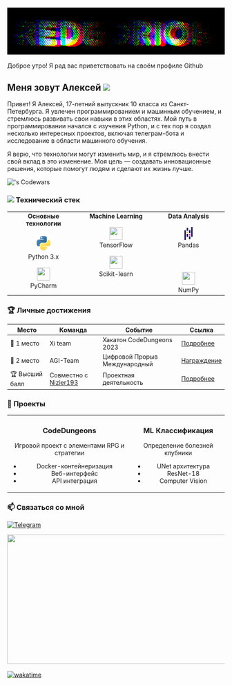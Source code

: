 ![Header](https://github.com/red6orion/red6orion/blob/main/assets/MOSHED-2024-8-18-13-6-43.gif)

Доброе утро! Я рад вас приветствовать на своём профиле Github

## Меня зовут Алексей <img src="https://media.giphy.com/media/hvRJCLFzcasrR4ia7z/giphy.gif" width="30px"/>

Привет! Я Алексей, 17-летний выпускник 10 класса из Санкт-Петербурга. Я увлечен программированием и машинным обучением, и стремлюсь развивать свои навыки в этих областях. Мой путь в программировании начался с изучения Python, и с тех пор я создал несколько интересных проектов, включая телеграм-бота и исследование в области машинного обучения.

Я верю, что технологии могут изменить мир, и я стремлюсь внести свой вклад в это изменение. Моя цель — создавать инновационные решения, которые помогут людям и сделают их жизнь лучше.

!['s Codewars](https://github.r2v.ch/codewars?user=redborion&name=true&stroke=%23BB432C&theme=gradient&hide_clan=true)

### <img src="https://media.giphy.com/media/WUlplcMpOCEmTGBtBW/giphy.gif" width="30"> Технический стек

<table>
  <tr>
    <td align="center" width="33%" valign="top">
      <b>Основные технологии</b>
      <br><br>
      <img src="https://raw.githubusercontent.com/devicons/devicon/master/icons/python/python-original.svg" width="40" height="40"/>
      <br>Python 3.x
      <br><br>
      <img src="https://www.vectorlogo.zone/logos/jetbrains/jetbrains-icon.svg" width="30" height="30"/>
      <br>PyCharm
    </td>
    <td align="center" width="33%" valign="top">
      <b>Machine Learning</b>
      <br><br>
      <img src="https://www.vectorlogo.zone/logos/tensorflow/tensorflow-icon.svg" width="30" height="30"/>
      <br>TensorFlow
      <br><br>
      <img src="https://upload.wikimedia.org/wikipedia/commons/0/05/Scikit_learn_logo_small.svg" width="30" height="30"/>
      <br>Scikit-learn
    </td>
    <td align="center" width="33%" valign="top">
      <b>Data Analysis</b>
      <br><br>
      <div style="margin-bottom: 20px;">
        <img src="https://raw.githubusercontent.com/devicons/devicon/2ae2a900d2f041da66e950e4d48052658d850630/icons/pandas/pandas-original.svg" width="30" height="30"/>
        <br>Pandas
      </div>
      <br><br>
      <div>
        <img src="https://www.vectorlogo.zone/logos/numpy/numpy-icon.svg" width="30" height="30"/>
        <br>NumPy
      </div>
    </td>
  </tr>
</table>

### 🏆 Личные достижения
| Место | Команда | Событие | Ссылка |
|-------|---------|---------|--------|
| 🥇 1 место | Xi team | Хакатон CodeDungeons 2023 | [Подробнее](https://github.com/red6orion/red6orion/blob/main/assets/CodeDungeons_Xi_team.pdf) |
|🥈 2 место | AGI-Team | Цифровой Прорыв Международный | [Награждение](https://rutube.ru/video/fde89ac7668286d9186d96ea489590f1/) |
| 🏆 Высший балл | Совместно с [Nizier193](https://github.com/Nizier193) | Проектная деятельность | [Подробнее](https://github.com/red6orion/red6orion/blob/main/assets/IP_best.pdf) |

### 🚀 Проекты
<table>
  <tr>
    <td align="center">
      <h3>CodeDungeons</h3>
      <p>Игровой проект с элементами RPG и стратегии</p>
      <ul>
        <li>Docker-контейнеризация</li>
        <li>Веб-интерфейс</li>
        <li>API интеграция</li>
      </ul>
    </td>
    <td align="center">
      <h3>ML Классификация</h3>
      <p>Определение болезней клубники</p>
      <ul>
        <li>UNet архитектура</li>
        <li>ResNet-18</li>
        <li>Computer Vision</li>
      </ul>
    </td>
  </tr>
</table>

### 📫 Связаться со мной
[![Telegram](https://img.shields.io/badge/-Telegram-090909?style=for-the-badge&logo=Telegram&logoColor=B4O68E)](https://t.me/red6orion)

<div align="center">
  <img src="https://media.giphy.com/media/dWesBcTLavkZuG35MI/giphy.gif" width="600" height="300"/>
</div>

[![wakatime](https://wakatime.com/badge/user/red6orion.svg)](https://wakatime.com/@red6orion)
